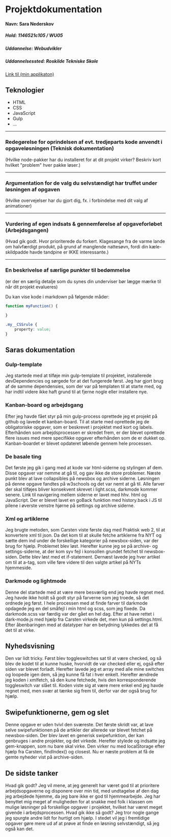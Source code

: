 # Projektdokumentation

#### Navn: Sara Nederskov

##### Hold: 1146521c105 / WU05

##### Uddannelse: Webudvikler

##### Uddannelsessted: Roskilde Tekniske Skole

[Link til (min applikaton)](https://gracious-gates-0b2cc0.netlify.app)


## Teknologier

-   HTML
-   CSS
-   JavaScript
-   Gulp
-   ...

---



### Redegørelse for oprindelsen af evt. tredjeparts kode anvendt i opgaveløsningen (Teknisk dokumentation)

(Hvilke node-pakker har du installeret for at dit projekt virker? Beskriv kort hvilket "problem" hver pakke løser.)

---

### Argumentation for de valg du selvstændigt har truffet under løsningen af opgaven

(Hvilke overvejelser har du gjort dig, fx. i forbindelse med dit valg af animationer)

---
### Vurdering af egen indsats & gennemførelse af opgaveforløbet (Arbejdsgangen)

(Hvad gik godt. Hvor prioriterede du forkert. Klagesange fra de varme lande om halvfærdigt produkt, på grund af manglende nattesøvn, fordi din kæle-skildpadde havde tandpine er IKKE interessante.)

---
### En beskrivelse af særlige punkter til bedømmelse

(er der en særlig detalje som du synes din underviser bør lægge mærke til når dit projekt evalueres)

Du kan vise kode i markdown på følgende måder: 
```js
function myFunction() {
	
}
```

```css
.my__CSSrule {
	property: value;
}
```

## Saras dokumentation

### Gulp-template
Jeg startede med at tilføje min gulp-template til projektet, installerede devDependencies og sørgede for at det fungerede først. Jeg har gjort brug af de samme dependensies, som der var på templaten til at starte med, og har indtil videre ikke haft grund til at fjerne nogle eller installere nye.

### Kanban-board og arbejdsgang
Efter jeg havde fået styr på min gulp-process oprettede jeg et projekt på github og lavede et kanban-board. Til at starte med oprettede jeg de obligatoriske opgaver, som er beskrevet i projektet med kort og labels. Efterhånden som arbejdsprocessen er skredet frem, er der blevet oprettede flere issues med mere specifikke opgaver efterhånden som de er dukket op. Kanban-boardet er blevet opdateret løbende gennem hele processen. 

### De basale ting
Det første jeg gik i gang med at kode var html-siderne og stylingen af dem. Disse opgaver var nemme at gå til, og gav ikke de store problemer. Næste punkt blev at lave collapsibles på newsbox og archive siderne. Løsningen på denne opgave fandtes på w3schools og det var nemt at gå til. Alle farver der skal tilføjes bliver konsekvent skrevet i light.scss, darkmode kommer senere. Link til navigering mellem siderne er lavet med hhv. html og JavaScript. Der er blevet lavet en goBack funktion med history.back i JS til pilene i øverste venstre hjørne på settings og archive siderne.

### Xml og artiklerne
Jeg brugte metoden, som Carsten viste første dag med Praktisk web 2, til at konvertere xml til json. Da det kom til at skulle fetche artiklerne fra NYT og sætte dem ind under de forskellige kategorier på newsbox-siden, var der brug for hjælp. Problemet blev løst. Herefter kunne jeg se på archive- og settings-siderne, at der kom syv fejl i konsollen grundet fetchet til newsbox-siden. Dette blev løst med et if-statement. Dernæst lavede jeg hver artikel om til at a-tag, som ville føre videre til den valgte artikel på NYTs hjemmeside.

### Darkmode og lightmode
Denne del startede med at være mere besværlig end jeg havde regnet med. Jeg havde ikke holdt så godt styr på farverne som jeg troede, så det ordnede jeg først. I hele processen med at finde farver til darkmode opdagede jeg en del småfejl i min html og scss, som jeg fixede. Da darkmode.scss var færdig var der gået en hel dag. Efter at have rettet i dark-mode.js med hjælp fra Carsten virkede det, men kun på settings.html. Efter åbenbaringen med at datatyper har en betydning lykkedes det at få det til at virke.

## Nyhedsvisning
Den var lidt tricky. Først blev toggleswitches sat til at være checked, og så blev de kodet til at kunne huske, hvorvidt de var checked eller ej, også efter siden var blevet forladt. Herefter lavede jeg et array med alle mine switches og loopede igen dem, så jeg kunne få fat i hver enkelt. Herefter ændrede jeg koden i xmlfetch, så den kune fetchede, hvis den korresponderende toggleswitch var slået til. Koden viste sig at være mere enkel end jeg havde regnet med, men svær at tænke sig frem til, derfor var der også brug for hjælp.

## Swipefunktionerne, gem og slet
Denne opgave er uden tvivl den sværeste. Det første skridt var, at lave selve swipefunktionen på de artikler der allerede var blevet fetchet på newsbox-siden. Der blev lavet en generisk swipefunktion, der kan genbruges i andre projekter, og det virkede. Herefter stylede og indsatte jeg gem-knappen, som nu bare skal virke. Den virker nu med localStorage efter hjælp fra Carsten, findIndex() og closest. Nu er næste problem at få de gemte nyheder vist på archive-siden.

## De sidste tanker
Hvad gik godt? Jeg vil mene, at jeg generelt har været god til at prioritere arbejdsopgaverne og disponere over min tid, med undtagelse af den dag jeg arbejdede hjemme, da jeg bare ikke er god til hjemmearbejde. Jeg har benyttet mig meget af muligheden for at snakke med folk i klassen om mulige løsninger på forskellige opgaver i projektet, hvilket har været meget givende i arbejdsprocessen.
Hvad gik ikke så godt? Jeg tror nogle gange jeg spurgte andre lidt for hurtigt om hjælp. I stedet vil jeg i fremtidige opgaver gøre mere ud af at prøve at finde en løsning selvstændigt, så jeg også kan det.